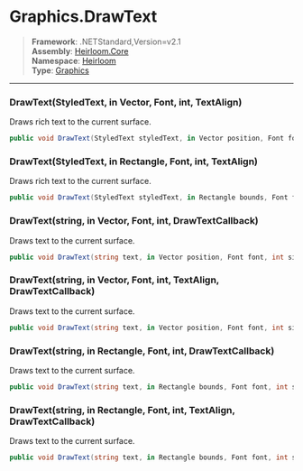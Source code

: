 # Graphics.DrawText

> **Framework**: .NETStandard,Version=v2.1  
> **Assembly**: [Heirloom.Core][0]  
> **Namespace**: [Heirloom][0]  
> **Type**: [Graphics][1]  

--------------------------------------------------------------------------------

### DrawText(StyledText, in Vector, Font, int, TextAlign)

Draws rich text to the current surface.

```cs
public void DrawText(StyledText styledText, in Vector position, Font font, int size, TextAlign align = Left)
```

### DrawText(StyledText, in Rectangle, Font, int, TextAlign)

Draws rich text to the current surface.

```cs
public void DrawText(StyledText styledText, in Rectangle bounds, Font font, int size, TextAlign align = Left)
```

### DrawText(string, in Vector, Font, int, DrawTextCallback)

Draws text to the current surface.

```cs
public void DrawText(string text, in Vector position, Font font, int size, DrawTextCallback callback)
```

### DrawText(string, in Vector, Font, int, TextAlign, DrawTextCallback)

Draws text to the current surface.

```cs
public void DrawText(string text, in Vector position, Font font, int size, TextAlign align = Left, DrawTextCallback callback = null)
```

### DrawText(string, in Rectangle, Font, int, DrawTextCallback)

Draws text to the current surface.

```cs
public void DrawText(string text, in Rectangle bounds, Font font, int size, DrawTextCallback callback)
```

### DrawText(string, in Rectangle, Font, int, TextAlign, DrawTextCallback)

Draws text to the current surface.

```cs
public void DrawText(string text, in Rectangle bounds, Font font, int size, TextAlign align = Left, DrawTextCallback callback = null)
```

[0]: ../Heirloom.Core.md
[1]: Heirloom.Graphics.md
